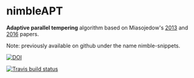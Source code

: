nimbleAPT
===============

**Adaptive parallel tempering** algorithm based on Miasojedow's [2013](https://www.tandfonline.com/doi/abs/10.1080/10618600.2013.778779) and [2016](https://link.springer.com/article/10.1007/s11222-015-9579-0) papers.

Note: previously available on github under the name nimble-snippets.

[![DOI](https://zenodo.org/badge/106051349.svg)](https://zenodo.org/badge/latestdoi/106051349)


  <!-- badges: start -->
  [![Travis build status](https://travis-ci.org/DRJP/nimble-snippets.svg?branch=master)](https://travis-ci.org/DRJP/nimble-snippets)
  <!-- badges: end -->
